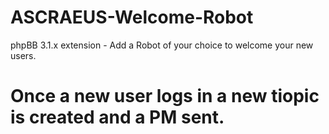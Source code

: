# ASCRAEUS-Welcome-Robot
phpBB 3.1.x extension - Add a Robot of your choice to welcome your new users.
# Once a new user logs in a new tiopic is created and a PM sent.
